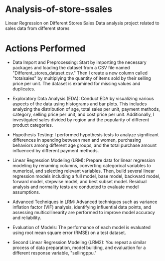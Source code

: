 # Analysis-of-store-ssales
Linear Regression on Different Stores Sales
Data analysis project related to sales data from different stores

# Actions Performed

- Data Import and Preprocessing: Start by importing the necessary packages and loading the dataset from a CSV file named "Different_stores_dataset.csv." Then I create a new column called "totalsales" by multiplying the quantity of items sold by their selling price per unit. The dataset is examined for missing values and duplicates.

- Exploratory Data Analysis (EDA): Conduct EDA by visualizing various aspects of the data using histograms and bar plots. This includes analyzing the distribution of age, total sales per unit, payment methods, category, selling price per unit, and cost price per unit. Additionally, I investigated sales divided by region and the popularity of different product categories.

- Hypothesis Testing: I performed hypothesis tests to analyze significant differences in spending between men and women, purchasing behaviors among different age groups, and the total purchase amount influenced by different payment methods.

- Linear Regression Modeling (LRM):  Prepare data for linear regression modeling by renaming columns, converting categorical variables to numerical, and selecting relevant variables. Then,  build several linear regression models including a full model, base model, backward model, forward model, stepwise model, and best subset model. Residual analysis and normality tests are conducted to evaluate model assumptions.

- Advanced Techniques in LRM: Advanced techniques such as variance inflation factor (VIF) analysis, identifying influential data points, and assessing multicollinearity are performed to improve model accuracy and reliability.

- Evaluation of Models: The performance of each model is evaluated using root mean square error (RMSE) on a test dataset.

- Second Linear Regression Modeling (LRM2): You repeat a similar process of data preparation, model building, and evaluation for a different response variable, "sellingppu."
